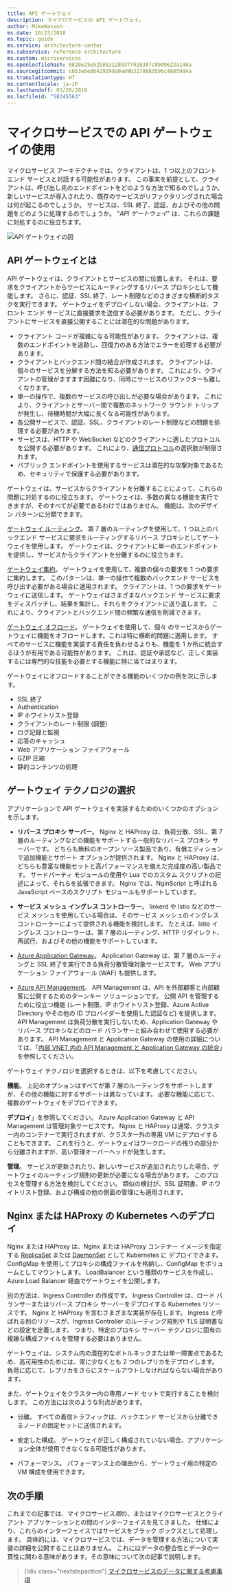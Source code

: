```yaml
---
title: API ゲートウェイ
description: マイクロサービスの API ゲートウェイ。
author: MikeWasson
ms.date: 10/23/2018
ms.topic: guide
ms.service: architecture-center
ms.subservice: reference-architecture
ms.custom: microservices
ms.openlocfilehash: 0820e25e52b8521289377918307c89d9622a146a
ms.sourcegitcommit: c053e6edb429299a0ad9b327888d596c48859d4a
ms.translationtype: HT
ms.contentlocale: ja-JP
ms.lasthandoff: 03/20/2019
ms.locfileid: "58245563"
---
```

# <a name="using-api-gateways-in-microservices"></a>マイクロサービスでの API ゲートウェイの使用

マイクロサービス アーキテクチャでは、クライアントは、1 つ以上のフロント エンド サービスと対話する可能性があります。 この事実を前提として、クライアントは、呼び出し先のエンドポイントをどのような方法で知るのでしょうか。 新しいサービスが導入されたり、既存のサービスがリファクタリングされた場合は何が起こるのでしょうか。 サービスは、SSL 終了、認証、およびその他の問題をどのように処理するのでしょうか。 "*API ゲートウェイ*" は、これらの課題に対処するのに役立ちます。

![API ゲートウェイの図](../images/gateway.png)

<!-- markdownlint-disable MD026 -->

## <a name="what-is-an-api-gateway"></a>API ゲートウェイとは

<!-- markdownlint-enable MD026 -->

API ゲートウェイは、クライアントとサービスの間に位置します。 それは、要求をクライアントからサービスにルーティングするリバース プロキシとして機能します。 さらに、認証、SSL 終了、レート制限などのさまざまな横断的タスクを実行できます。 ゲートウェイをデプロイしない場合、クライアントは、フロント エンド サービスに直接要求を送信する必要があります。 ただし、クライアントにサービスを直接公開することには潜在的な問題があります。

- クライアント コードが複雑になる可能性があります。 クライアントは、複数のエンドポイントを追跡し、回復力のある方法でエラーを処理する必要があります。
- クライアントとバックエンド間の結合が作成されます。 クライアントは、個々のサービスを分解する方法を知る必要があります。 これにより、クライアントの管理がますます困難になり、同時にサービスのリファクターも難しくなります。
- 単一の操作で、複数のサービスの呼び出しが必要な場合があります。 これにより、クライアントとサーバー間で複数のネットワーク ラウンド トリップが発生し、待機時間が大幅に長くなる可能性があります。
- 各公開サービスで、認証、SSL、クライアントのレート制限などの問題を処理する必要があります。
- サービスは、HTTP や WebSocket などのクライアントに適したプロトコルを公開する必要があります。 これにより、[通信プロトコル](./interservice-communication.md)の選択肢が制限されます。
- パブリック エンドポイントを使用するサービスは潜在的な攻撃対象であるため、セキュリティで保護する必要があります。

ゲートウェイは、サービスからクライアントを分離することによって、これらの問題に対処するのに役立ちます。 ゲートウェイは、多数の異なる機能を実行できますが、そのすべてが必要であるわけではありません。 機能は、次のデザイン パターンに分類できます。

[ゲートウェイ ルーティング](../../patterns/gateway-routing.md)。 第 7 層のルーティングを使用して、1 つ以上のバックエンド サービスに要求をルーティングするリバース プロキシとしてゲートウェイを使用します。 ゲートウェイは、クライアントに単一のエンドポイントを提供し、サービスからクライアントを分離するのに役立ちます。

[ゲートウェイ集約](../../patterns/gateway-aggregation.md)。 ゲートウェイを使用して、複数の個々の要求を 1 つの要求に集約します。 このパターンは、単一の操作で複数のバックエンド サービスを呼び出す必要がある場合に適用されます。 クライアントは、1 つの要求をゲートウェイに送信します。 ゲートウェイはさまざまなバックエンド サービスに要求をディスパッチし、結果を集計し、それらをクライアントに送り返します。 これにより、クライアントとバックエンド間の頻繁な通信を削減できます。

[ゲートウェイ オフロード](../../patterns/gateway-offloading.md)。 ゲートウェイを使用して、個々 のサービスからゲートウェイに機能をオフロードします。これは特に横断的問題に適用します。 すべてのサービスに機能を実装する責任を負わせるよりも、機能を 1 か所に統合するほうが有用である可能性があります。 これは、認証や承認など、正しく実装するには専門的な技能を必要とする機能に特に当てはまります。

ゲートウェイにオフロードすることができる機能のいくつかの例を次に示します。

- SSL 終了
- Authentication
- IP ホワイトリスト登録
- クライアントのレート制限 (調整)
- ログ記録と監視
- 応答のキャッシュ
- Web アプリケーション ファイアウォール
- GZIP 圧縮
- 静的コンテンツの処理

## <a name="choosing-a-gateway-technology"></a>ゲートウェイ テクノロジの選択

アプリケーションで API ゲートウェイを実装するためのいくつかのオプションを示します。

- **リバース プロキシ サーバー**。 Nginx と HAProxy は、負荷分散、SSL、第 7 層のルーティングなどの機能をサポートする一般的なリバース プロキシ サーバーです。 どちらも無料のオープン ソース製品であり、有償エディションで追加機能とサポート オプションが提供されます。 Nginx と HAProxy は、どちらも豊富な機能セットと高パフォーマンスを備えた完成度の高い製品です。 サードパーティ モジュールの使用や Lua でのカスタム スクリプトの記述によって、それらを拡張できます。 Nginx では、NginScript と呼ばれる JavaScript ベースのスクリプト モジュールもサポートしています。

- **サービス メッシュ イングレス コントローラー**。 linkerd や Istio などのサービス メッシュを使用している場合は、そのサービス メッシュのイングレス コントローラーによって提供される機能を検討します。 たとえば、Istio イングレス コントローラーは、第 7 層のルーティング、HTTP リダイレクト、再試行、およびその他の機能をサポートしています。

- [Azure Application Gateway](/azure/application-gateway/)。 Application Gateway は、第 7 層のルーティングと SSL 終了を実行できる負荷分散管理対象サービスです。 Web アプリケーション ファイアウォール (WAF) も提供します。

- [Azure API Management](/azure/api-management/)。 API Management は、API を外部顧客と内部顧客に公開するためのターンキー ソリューションです。 公開 API を管理するために役立つ機能 (レート制限、IP ホワイトリスト登録、Azure Active Directory やその他の ID プロバイダーを使用した認証など) を提供します。 API Management は負荷分散を実行しないため、Application Gateway やリバース プロキシなどのロード バランサーと組み合わせて使用する必要があります。 API Management と Application Gateway の使用の詳細については、「[内部 VNET 内の API Management と Application Gateway の統合](/azure/api-management/api-management-howto-integrate-internal-vnet-appgateway)」を参照してください。

ゲートウェイ テクノロジを選択するときは、以下を考慮してください。

**機能**。 上記のオプションはすべてが第 7 層のルーティングをサポートしますが、その他の機能に対するサポートは異なっています。 必要な機能に応じて、複数のゲートウェイをデプロイできます。

**デプロイ**」を参照してください。 Azure Application Gateway と API Management は管理対象サービスです。 Nginx と HAProxy は通常、クラスター内のコンテナーで実行されますが、クラスター外の専用 VM にデプロイすることもできます。 これを行うと、ゲートウェイはワークロードの残りの部分から分離されますが、高い管理オーバーヘッドが発生します。

**管理**。 サービスが更新されたり、新しいサービスが追加されたりした場合、ゲートウェイのルーティング規則の更新が必要になる場合があります。 このプロセスを管理する方法を検討してください。 類似の検討が、SSL 証明書、IP ホワイトリスト登録、および構成の他の側面の管理にも適用されます。

## <a name="deploying-nginx-or-haproxy-to-kubernetes"></a>Nginx または HAProxy の Kubernetes へのデプロイ

Nginx または HAProxy は、Nginx または HAProxy コンテナー イメージを指定する [ReplicaSet](https://kubernetes.io/docs/concepts/workloads/controllers/replicaset/) または [DaemonSet](https://kubernetes.io/docs/concepts/workloads/controllers/daemonset/) として Kubernetes に デプロイできます。 ConfigMap を使用してプロキシの構成ファイルを格納し、ConfigMap をボリュームとしてマウントします。 LoadBalancer という種類のサービスを作成し、Azure Load Balancer 経由でゲートウェイを公開します。

別の方法は、Ingress Controller の作成です。 Ingress Controller は、ロード バランサーまたはリバース プロキシ サーバーをデプロイする Kubernetes リソースです。 Nginx と HAProxy を含むさまざまな実装が存在します。 Ingress と呼ばれる別のリソースが、Ingress Controller のルーティング規則や TLS 証明書などの設定を定義します。 つまり、特定のプロキシ サーバー テクノロジに固有の複雑な構成ファイルを管理する必要はありません。

ゲートウェイは、システム内の潜在的なボトルネックまたは単一障害点であるため、高可用性のためには、常に少なくとも 2 つのレプリカをデプロイします。 負荷に応じて、レプリカをさらにスケールアウトしなければならない場合があります。

また、ゲートウェイをクラスター内の専用ノード セットで実行することを検討します。 この方法には次のような利点があります。

- 分離。 すべての着信トラフィックは、バックエンド サービスから分離できるノードの固定セットに送信されます。

- 安定した構成。 ゲートウェイが正しく構成されていない場合、アプリケーション全体が使用できなくなる可能性があります。

- パフォーマンス。 パフォーマンス上の理由から、ゲートウェイ用の特定の VM 構成を使用できます。

## <a name="next-steps"></a>次の手順

これまでの記事では、マイクロサービス*間*の、またはマイクロサービスとクライアント アプリケーションとの間のインターフェイスを見てきました。 仕様により、これらのインターフェイスではサービスをブラック ボックスとして処理します。 具体的には、マイクロサービスでは、データを管理する方法について実装の詳細を公開することはありません。 これにはデータの整合性とデータの一貫性に関わる意味があります。その意味について次の記事で説明します。

> [!div class="nextstepaction"]
> [マイクロサービスのデータに関する考慮事項](./data-considerations.md)

